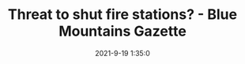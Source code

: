 ---
"title": "Threat to shut fire stations? - Blue Mountains Gazette"
"date": "2021-9-19 1:35:0"
"feed_name": "GOOGLENEWSINDUSTRIAL"
"feed_website": "https://news.google.com/search?q=industrial%2Bincident&hl=en-US&gl=US&ceid=US:en"
"feed_rss": "https://news.google.com/rss/search?q=industrial%2Bincident&hl=en-US&gl=US&ceid=US:en"
"link": "https://www.bluemountainsgazette.com.au/story/7427560/threat-to-shut-fire-stations/?cs=1432"
"file": "_posts/2021-1-1-bf56b2fbefa4b26ce3811e801306b3aff9081582.md"
"accident": "1"
"drilling": "1"
"dead": "0"
"injured": "0"
---